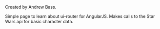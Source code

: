 Created by Andrew Bass.

Simple page to learn about ui-router for AngularJS.  Makes calls to the Star Wars api for basic character data.
